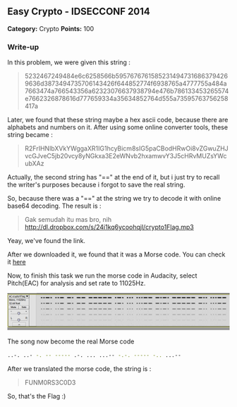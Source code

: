 ## Easy Crypto - IDSECCONF 2014

**Category:** Crypto
**Points:** 100

### Write-up

In this problem, we were given this string :

> 5232467249484e6c6258566b59576767615852314947316863794269636d3873494735706143426f644852774f6938765a4777755a484a7663474a766543356a62323076637938794e476b786133453265574e7662326878616d777659334a35634852764d555a73595763756258417a

Later, we found that these string maybe a hex ascii code, because there are alphabets and numbers on it.
After using some online converter tools, these string became :

> R2FrIHNlbXVkYWggaXR1IG1hcyBicm8sIG5paCBodHRwOi8vZGwuZHJvcGJveC5jb20vcy8yNGkxa3E2eWNvb2hxamwvY3J5cHRvMUZsYWcubXAz

Actually, the second string has "==" at the end of it, but i just try to recall the writer's purposes because i forgot to save the real string.

So, because there was a "==" at the string we try to decode it with online base64 decoding. The result is :

> Gak semudah itu mas bro, nih http://dl.dropbox.com/s/24i1kq6ycoohqjl/crypto1Flag.mp3

Yeay, we've found the link.

After we downloaded it, we found that it was a Morse code.
You can check it [here](crypto1Flag.mp3)

Now, to finish this task
we run the morse code in Audacity, select Pitch(EAC) for analysis and set rate to 11025Hz.

![Image](screenshot.png)

The song now become the real Morse code
```bash
..-. ..- -. -- ----- .-. ... ...-- -.-. ----- -.. ...--
```

After we translated the morse code, the string is :

> FUNM0RS3C0D3

So, that's the Flag :)
